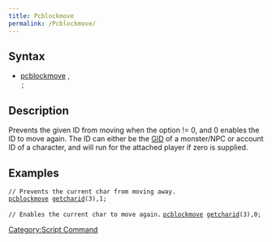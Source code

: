 ```yaml
---
title: Pcblockmove
permalink: /Pcblockmove/
---
```


Syntax
------

-   [pcblockmove](/pcblockmove "wikilink") <id>,<option>;

Description
-----------

Prevents the given ID from moving when the option != 0, and 0 enables the ID to move again. The ID can either be the [GID](/GID "wikilink") of a monster/NPC or account ID of a character, and will run for the attached player if zero is supplied.

Examples
--------

`// Prevents the current char from moving away.`
[`pcblockmove`](/pcblockmove "wikilink")` `[`getcharid`](/getcharid "wikilink")`(3),1;`

`// Enables the current char to move again.`
[`pcblockmove`](/pcblockmove "wikilink")` `[`getcharid`](/getcharid "wikilink")`(3),0;`

[Category:Script Command](/Category:Script_Command "wikilink")